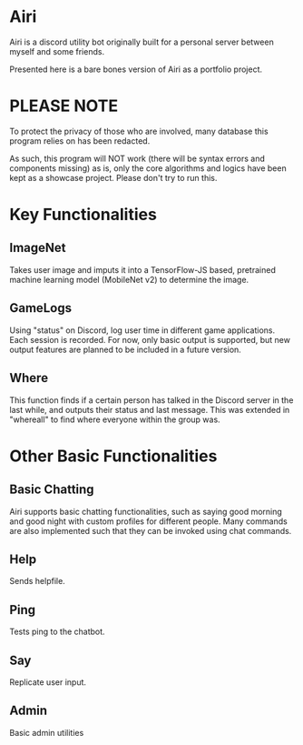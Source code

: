 # Airi

Airi is a discord utility bot originally built for a personal server between myself and some friends.

Presented here is a bare bones version of Airi as a portfolio project.

# PLEASE NOTE

To protect the privacy of those who are involved, many database this program relies on has been redacted. 

As such, this program will NOT work (there will be syntax errors and components missing) as is, only the core algorithms and logics have been kept as a showcase project. Please don't try to run this.

# Key Functionalities

## ImageNet
Takes user image and imputs it into a TensorFlow-JS based, pretrained machine learning model (MobileNet v2) to determine the image.

## GameLogs
Using "status" on Discord, log user time in different game applications. Each session is recorded. For now, only basic output is supported, but new output features are planned to be included in a future version.

## Where
This function finds if a certain person has talked in the Discord server in the last while, and outputs their status and last message. This was extended in "whereall" to find where everyone within the group was.




# Other Basic Functionalities

## Basic Chatting
Airi supports basic chatting functionalities, such as saying good morning and good night with custom profiles for different people. Many commands are also implemented such that they can be invoked using chat commands.

## Help
Sends helpfile.

## Ping
Tests ping to the chatbot.

## Say
Replicate user input.

## Admin
Basic admin utilities

